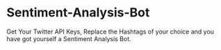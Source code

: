 # Sentiment-Analysis-Bot

Get Your Twitter API Keys, Replace the Hashtags of your choice and you have got yourself a Sentiment Analysis Bot.
